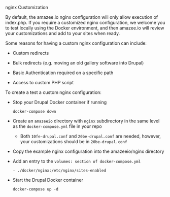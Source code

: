 nginx Customization

By default, the amazee.io nginx configuration will only allow execution of index.php. If you require a customized nginx configuration, we welcome you to test locally using the Docker environment, and then amazee.io will review your customizations and add to your sites when ready.

Some reasons for having a custom nginx configuration can include:

* Custom redirects

* Bulk redirects \(e.g. moving an old gallery software into Drupal\)

* Basic Authentication required on a specific path

* Access to custom PHP script


To create a test a custom nginx configuration:

* Stop your Drupal Docker container if running

  `docker-compose down`

* Create an `amazeeio` directory with `nginx` subdirectory in the same level as the `docker-compose.yml` file in your repo

  * Both `10fe-drupal.conf` and `20be-drupal.conf` are needed, however, your customizations should be in `20be-drupal.conf`

* Copy the example nginx configuration into the amazeeio/nginx directory

* Add an entry to the `volumes: section of docker-compose.yml`

  `- ./docker/nginx:/etc/nginx/sites-enabled`

* Start the Drupal Docker container

  `docker-compose up -d`




